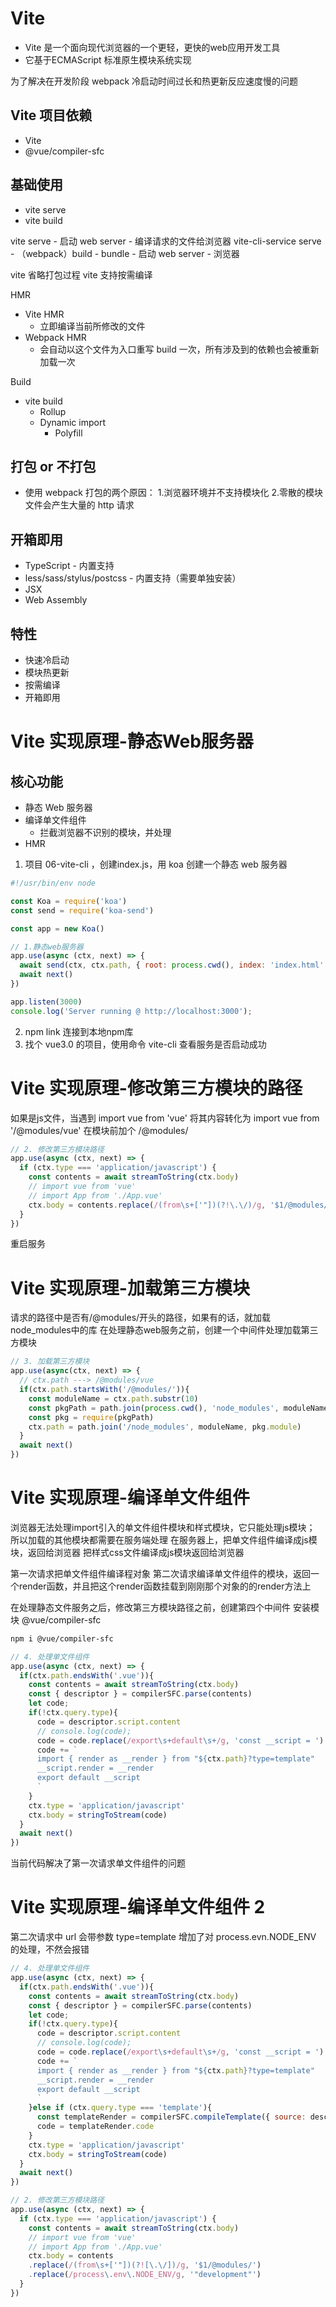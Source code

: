 # Vite

- Vite 是一个面向现代浏览器的一个更轻，更快的web应用开发工具
- 它基于ECMAScript 标准原生模块系统实现

为了解决在开发阶段 webpack 冷启动时间过长和热更新反应速度慢的问题

## Vite 项目依赖
- Vite
- @vue/compiler-sfc

## 基础使用
- vite serve
- vite build

vite serve - 启动 web server - 编译请求的文件给浏览器
vite-cli-service serve - （webpack）build - bundle - 启动 web server - 浏览器

vite 省略打包过程
vite 支持按需编译

HMR
- Vite HMR
  - 立即编译当前所修改的文件
- Webpack HMR
  - 会自动以这个文件为入口重写 build 一次，所有涉及到的依赖也会被重新加载一次

Build
- vite build
  - Rollup
  - Dynamic import
    - Polyfill

## 打包 or 不打包
- 使用 webpack 打包的两个原因：
1.浏览器环境并不支持模块化
2.零散的模块文件会产生大量的 http 请求

## 开箱即用
- TypeScript - 内置支持
- less/sass/stylus/postcss - 内置支持（需要单独安装）
- JSX
- Web Assembly

## 特性
- 快速冷启动
- 模块热更新
- 按需编译
- 开箱即用


# Vite 实现原理-静态Web服务器

## 核心功能
- 静态 Web 服务器
- 编译单文件组件
  - 拦截浏览器不识别的模块，并处理
- HMR

1. 项目 06-vite-cli ，创建index.js，用 koa 创建一个静态 web 服务器

```js
#!/usr/bin/env node

const Koa = require('koa')
const send = require('koa-send')

const app = new Koa()

// 1.静态web服务器
app.use(async (ctx, next) => {
  await send(ctx, ctx.path, { root: process.cwd(), index: 'index.html' })
  await next()
})

app.listen(3000)
console.log('Server running @ http://localhost:3000');
```

2. npm link 连接到本地npm库
3. 找个 vue3.0 的项目，使用命令 vite-cli 查看服务是否启动成功


# Vite 实现原理-修改第三方模块的路径

如果是js文件，当遇到 import vue from 'vue' 将其内容转化为 import vue from '/@modules/vue'
在模块前加个 /@modules/

```js
// 2. 修改第三方模块路径
app.use(async (ctx, next) => {
  if (ctx.type === 'application/javascript') {
    const contents = await streamToString(ctx.body)
    // import vue from 'vue'
    // import App from './App.vue'
    ctx.body = contents.replace(/(from\s+['"])(?!\.\/)/g, '$1/@modules/')
  }
})
```

重启服务

#  Vite 实现原理-加载第三方模块

请求的路径中是否有/@modules/开头的路径，如果有的话，就加载node_modules中的库
在处理静态web服务之前，创建一个中间件处理加载第三方模块

```js
// 3. 加载第三方模块
app.use(async(ctx, next) => {
  // ctx.path ---> /@modules/vue
  if(ctx.path.startsWith('/@modules/')){
    const moduleName = ctx.path.substr(10)
    const pkgPath = path.join(process.cwd(), 'node_modules', moduleName, 'package.json')
    const pkg = require(pkgPath)
    ctx.path = path.join('/node_modules', moduleName, pkg.module)
  }
  await next()
})
```

#  Vite 实现原理-编译单文件组件

浏览器无法处理import引入的单文件组件模块和样式模块，它只能处理js模块；
所以加载的其他模块都需要在服务端处理
在服务器上，把单文件组件编译成js模块，返回给浏览器
把样式css文件编译成js模块返回给浏览器

第一次请求把单文件组件编译程对象
第二次请求编译单文件组件的模块，返回一个render函数，并且把这个render函数挂载到刚刚那个对象的的render方法上

在处理静态文件服务之后，修改第三方模块路径之前，创建第四个中间件
安装模块 @vue/compiler-sfc


```bash
npm i @vue/compiler-sfc
```

```js
// 4. 处理单文件组件
app.use(async (ctx, next) => {
  if(ctx.path.endsWith('.vue')){
    const contents = await streamToString(ctx.body)
    const { descriptor } = compilerSFC.parse(contents)
    let code;
    if(!ctx.query.type){
      code = descriptor.script.content
      // console.log(code);
      code = code.replace(/export\s+default\s+/g, 'const __script = ')
      code += `
      import { render as __render } from "${ctx.path}?type=template"
      __script.render = __render
      export default __script
      `
    }
    ctx.type = 'application/javascript'
    ctx.body = stringToStream(code)
  }
  await next()
})
```

当前代码解决了第一次请求单文件组件的问题


#   Vite 实现原理-编译单文件组件 2

第二次请求中 url 会带参数 type=template
增加了对 process.evn.NODE_ENV 的处理，不然会报错

```js
// 4. 处理单文件组件
app.use(async (ctx, next) => {
  if(ctx.path.endsWith('.vue')){
    const contents = await streamToString(ctx.body)
    const { descriptor } = compilerSFC.parse(contents)
    let code;
    if(!ctx.query.type){
      code = descriptor.script.content
      // console.log(code);
      code = code.replace(/export\s+default\s+/g, 'const __script = ')
      code += `
      import { render as __render } from "${ctx.path}?type=template"
      __script.render = __render
      export default __script
      `
    }else if (ctx.query.type === 'template'){
      const templateRender = compilerSFC.compileTemplate({ source: descriptor.template.content })
      code = templateRender.code
    }
    ctx.type = 'application/javascript'
    ctx.body = stringToStream(code)
  }
  await next()
})

// 2. 修改第三方模块路径
app.use(async (ctx, next) => {
  if (ctx.type === 'application/javascript') {
    const contents = await streamToString(ctx.body)
    // import vue from 'vue'
    // import App from './App.vue'
    ctx.body = contents
    .replace(/(from\s+['"])(?![\.\/])/g, '$1/@modules/')
    .replace(/process\.env\.NODE_ENV/g, '"development"')
  }
})
```















